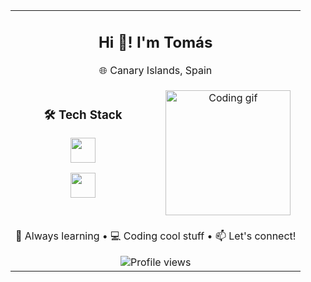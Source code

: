 <table align="center" border="0" cellspacing="0" cellpadding="10">
  <!-- Caja de arriba -->
  <tr>
    <td colspan="2" align="center">
      <h2>Hi 👋! I'm Tomás</h2>
      <p>🌐 Canary Islands, Spain</p>
    </td>
  </tr>

  <!-- Caja del medio -->
  <tr>
    <!-- Columna izquierda: tech stack -->
    <td valign="top" align="center" width="50%">
      <h3>🛠️ Tech Stack</h3>
      <p>
        <img src="https://skillicons.dev/icons?i=js,ts,py,cpp,html,css" height="40"/>
      </p>
      <p>
        <img src="https://skillicons.dev/icons?i=tailwind,bash,figma,astro" height="40"/>
      </p>
    </td>
    <!-- Columna derecha: imagen -->
    <td valign="middle" align="center" width="50%">
      <img src="https://i.pinimg.com/originals/35/49/be/3549beaae0ba185e62d53e57144caa0d.gif" height="200" alt="Coding gif"/>
    </td>
  </tr>

  <!-- Caja de abajo -->
  <tr>
    <td colspan="2" align="center">
      <p>🌱 Always learning • 💻 Coding cool stuff • 📫 Let's connect!</p>
      <img src="https://komarev.com/ghpvc/?username=tu-usuario&style=flat-square&color=blue" alt="Profile views"/>
    </td>
  </tr>
</table>


